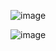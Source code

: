 ![image](https://github.com/user-attachments/assets/cfb9ded8-ff8a-4428-976a-1e00d2720df0)

![image](https://github.com/user-attachments/assets/b10206b9-03a6-4155-b3f3-85674f7a9145)



